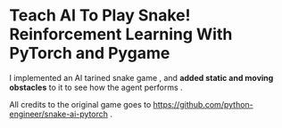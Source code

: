 # Teach AI To Play Snake! Reinforcement Learning With PyTorch and Pygame

I implemented an AI tarined snake game , and **added static and moving obstacles** to it to see how the agent performs .

All credits to the original game goes to https://github.com/python-engineer/snake-ai-pytorch .

